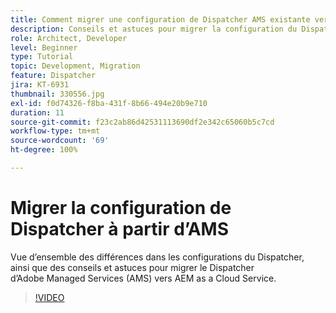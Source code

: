 ```yaml
---
title: Comment migrer une configuration de Dispatcher AMS existante vers AEM as a Cloud Service
description: Conseils et astuces pour migrer la configuration du Dispatcher AEM d’Adobe Managed Services (AMS) vers AEM as a Cloud Service.
role: Architect, Developer
level: Beginner
type: Tutorial
topic: Development, Migration
feature: Dispatcher
jira: KT-6931
thumbnail: 330556.jpg
exl-id: f0d74326-f8ba-431f-8b66-494e20b9e710
duration: 11
source-git-commit: f23c2ab86d42531113690df2e342c65060b5c7cd
workflow-type: tm+mt
source-wordcount: '69'
ht-degree: 100%

---
```


# Migrer la configuration de Dispatcher à partir d’AMS

Vue d’ensemble des différences dans les configurations du Dispatcher, ainsi que des conseils et astuces pour migrer le Dispatcher d’Adobe Managed Services (AMS) vers AEM as a Cloud Service.

>[!VIDEO](https://video.tv.adobe.com/v/330556?quality=12&learn=on)
